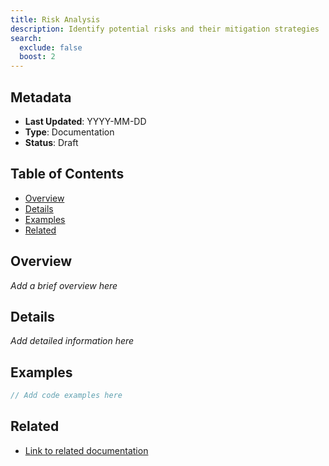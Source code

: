 ```yaml
---
title: Risk Analysis
description: Identify potential risks and their mitigation strategies
search:
  exclude: false
  boost: 2
---
```


## Metadata

- **Last Updated**: YYYY-MM-DD
- **Type**: Documentation
- **Status**: Draft

## Table of Contents

- [Overview](#overview)
- [Details](#details)
- [Examples](#examples)
- [Related](#related)

## Overview

_Add a brief overview here_

## Details

_Add detailed information here_

## Examples

```typescript
// Add code examples here
```

## Related

- [Link to related documentation]()

<!--
### Suggested AI Prompt:
Identify potential risks and their mitigation strategies.
-->
